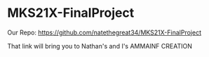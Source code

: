 # MKS21X-FinalProject

Our Repo: https://github.com/natethegreat34/MKS21X-FinalProject

That link will bring you to Nathan's and I's AMMAINF CREATION
